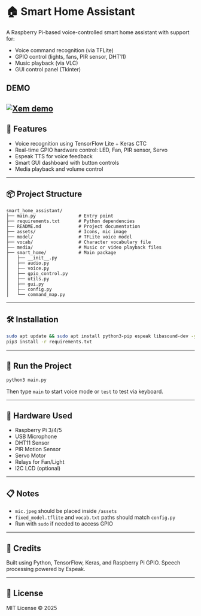 
# 🏠 Smart Home Assistant

A Raspberry Pi-based voice-controlled smart home assistant with support for:
- Voice command recognition (via TFLite)
- GPIO control (lights, fans, PIR sensor, DHT11)
- Music playback (via VLC)
- GUI control panel (Tkinter)
## DEMO
[![Xem demo]([https://img.youtube.com/vi/YEjlg2-8C68/maxresdefault.jpg)](https://youtu.be/YEjlg2-8C68](https://youtu.be/KYMTGdMLUcA))
---

## 🚀 Features
- Voice recognition using TensorFlow Lite + Keras CTC
- Real-time GPIO hardware control: LED, Fan, PIR sensor, Servo
- Espeak TTS for voice feedback
- Smart GUI dashboard with button controls
- Media playback and volume control

---

## 📦 Project Structure
```
smart_home_assistant/
├── main.py                # Entry point
├── requirements.txt       # Python dependencies
├── README.md              # Project documentation
├── assets/                # Icons, mic image
├── model/                 # TFLite voice model
├── vocab/                 # Character vocabulary file
├── media/                 # Music or video playback files
├── smart_home/            # Main package
│   ├── __init__.py
│   ├── audio.py
│   ├── voice.py
│   ├── gpio_control.py
│   ├── utils.py
│   ├── gui.py
│   ├── config.py
│   └── command_map.py
```

---

## 🛠️ Installation
```bash
sudo apt update && sudo apt install python3-pip espeak libasound-dev -y
pip3 install -r requirements.txt
```

---

## 🧪 Run the Project
```bash
python3 main.py
```
Then type `main` to start voice mode or `test` to test via keyboard.

---

## 🎤 Hardware Used
- Raspberry Pi 3/4/5
- USB Microphone
- DHT11 Sensor
- PIR Motion Sensor
- Servo Motor
- Relays for Fan/Light
- I2C LCD (optional)

---

## 📋 Notes
- `mic.jpeg` should be placed inside `/assets`
- `fixed_model.tflite` and `vocab.txt` paths should match `config.py`
- Run with `sudo` if needed to access GPIO

---

## 🤖 Credits
Built using Python, TensorFlow, Keras, and Raspberry Pi GPIO. Speech processing powered by Espeak.

---

## 📜 License
MIT License © 2025

